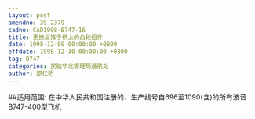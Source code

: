 ```yaml
---
layout: post
amendno: 39-2379
cadno: CAD1998-B747-16
title: 更换反推手柄上的凸轮组件
date: 1998-12-09 00:00:00 +0800
effdate: 1998-12-30 00:00:00 +0800
tag: B747
categories: 民航华北管理局适航处
author: 邵仁明
---
```


##适用范围:
在中华人民共和国注册的、生产线号自696至1090(含)的所有波音B747-400型飞机

